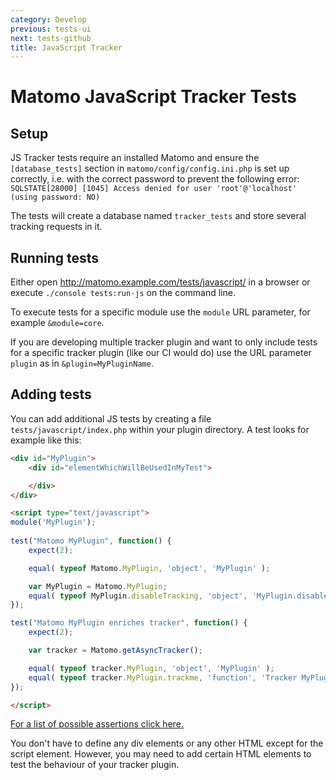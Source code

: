 ```yaml
---
category: Develop
previous: tests-ui
next: tests-github
title: JavaScript Tracker
---
```

# Matomo JavaScript Tracker Tests

## Setup

JS Tracker tests require an installed Matomo and ensure the `[database_tests]` section in `matomo/config/config.ini.php` is set up correctly, i.e. with the correct password to prevent the following error: `SQLSTATE[28000] [1045] Access denied for user 'root'@'localhost' (using password: NO)`

The tests will create a database named `tracker_tests` and store several tracking requests in it.

## Running tests

Either open http://matomo.example.com/tests/javascript/ in a browser or execute `./console tests:run-js` on the command line.

To execute tests for a specific module use the `module` URL parameter, for example `&module=core`.

If you are developing multiple tracker plugin and want to only include tests for a specific tracker plugin (like our CI would do) use the URL parameter `plugin` as in `&plugin=MyPluginName`.

## Adding tests

You can add additional JS tests by creating a file `tests/javascript/index.php` within your plugin directory. A test looks for example like this:

```html
<div id="MyPlugin">
    <div id="elementWhichWillBeUsedInMyTest">

    </div>
</div>

<script type="text/javascript">
module('MyPlugin');
    
test("Matomo MyPlugin", function() {
    expect(2);

    equal( typeof Matomo.MyPlugin, 'object', 'MyPlugin' );

    var MyPlugin = Matomo.MyPlugin;
    equal( typeof MyPlugin.disableTracking, 'object', 'MyPlugin.disableTracking' );
});

test("Matomo MyPlugin enriches tracker", function() {
    expect(2);

    var tracker = Matomo.getAsyncTracker();

    equal( typeof tracker.MyPlugin, 'object', 'MyPlugin' );
    equal( typeof tracker.MyPlugin.trackme, 'function', 'Tracker MyPlugin.trackme');
});

</script>
```

[For a list of possible assertions click here.](https://api.qunitjs.com/)

You don't have to define any div elements or any other HTML except for the script element. However, you may need to add
certain HTML elements to test the behaviour of your tracker plugin.
